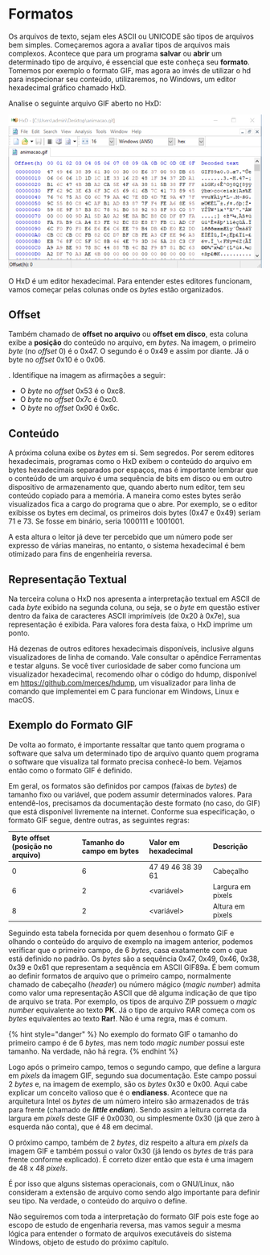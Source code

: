 # Formatos

Os arquivos de texto, sejam eles ASCII ou UNICODE são tipos de arquivos bem simples. Começaremos agora a avaliar tipos de arquivos mais complexos. Acontece que para um programa **salvar** ou **abrir** um determinado tipo de arquivo, é essencial que este conheça seu **formato**. Tomemos por exemplo o formato GIF, mas agora ao invés de utilizar o hd para inspecionar seu conteúdo, utilizaremos, no Windows, um editor hexadecimal gráfico chamado HxD.

Analise o seguinte arquivo GIF aberto no HxD:

![Conte&#xFA;do de um arquivo GIF visualizado em hexadecimal](../.gitbook/assets/hxdgif.png)

O HxD é um editor hexadecimal. Para entender estes editores funcionam, vamos começar pelas colunas onde os _bytes_ estão organizados.

## **Offset**

Também chamado de **offset no arquivo** ou **offset em disco**, esta coluna exibe a **posição** do conteúdo no arquivo, em _bytes_. Na imagem, o primeiro _byte_ \(no _offset_ 0\) é o 0x47. O segundo é o 0x49 e assim por diante. Já o byte no _offset_ 0x10 é o 0x06.

. Identifique na imagem as afirmações a seguir:

* O _byte_ no _offset_ 0x53 é o 0xc8.
* O _byte_ no _offset_ 0x7c é 0xc0.
* O _byte_ no _offset_ 0x90 é 0x6c.

## **Conteúdo**

A próxima coluna exibe os _bytes_ em si. Sem segredos. Por serem editores hexadecimais, programas como o HxD exibem o conteúdo do arquivo em bytes hexadecimais separados por espaços, mas é importante lembrar que o conteúdo de um arquivo é uma sequência de bits em disco ou em outro dispositivo de armazenamento que, quando aberto num editor, tem seu conteúdo copiado para a memória. A maneira como estes bytes serão visualizados fica a cargo do programa que o abre. Por exemplo, se o editor exibisse os bytes em decimal, os primeiros dois bytes \(0x47 e 0x49\) seriam 71 e 73. Se fosse em binário, seria 1000111 e 1001001.

A esta altura o leitor já deve ter percebido que um número pode ser expresso de várias maneiras, no entanto, o sistema hexadecimal é bem otimizado para fins de engenheiria reversa.

## **Representação Textual**

Na terceira coluna o HxD nos apresenta a interpretação textual em ASCII de cada _byte_ exibido na segunda coluna, ou seja, se o _byte_ em questão estiver dentro da faixa de caracteres ASCII imprimíveis \(de 0x20 à 0x7e\), sua representação é exibida. Para valores fora desta faixa, o HxD imprime um ponto.

Há dezenas de outros editores hexadecimais disponíveis, inclusive alguns visualizadores de linha de comando. Vale consultar o apêndice Ferramentas e testar alguns. Se você tiver curiosidade de saber como funciona um visualizador hexadecimal, recomendo olhar o código do hdump, disponível em https://github.com/merces/hdump, um visualizador para linha de comando que implementei em C para funcionar em Windows, Linux e macOS.

## **Exemplo do Formato GIF**

De volta ao formato, é importante ressaltar que tanto quem programa o software que salva um determinado tipo de arquivo quanto quem programa o software que visualiza tal formato precisa conhecê-lo bem. Vejamos então como o formato GIF é definido.

Em geral, os formatos são definidos por campos \(faixas de _bytes_\) de tamanho fixo ou variável, que podem assumir determinados valores. Para entendê-los, precisamos da documentação deste formato \(no caso, do GIF\) que está disponível livremente na internet. Conforme sua especificação, o formato GIF segue, dentre outras, as seguintes regras:

| Byte offset \(posição no arquivo\) | Tamanho do campo em bytes | Valor em hexadecimal | Descrição |
| :--- | :--- | :--- | :--- |
| 0 | 6 | 47 49 46 38 39 61 | Cabeçalho |
| 6 | 2 | &lt;variável&gt; | Largura em pixels |
| 8 | 2 | &lt;variável&gt; | Altura em pixels |

Seguindo esta tabela fornecida por quem desenhou o formato GIF e olhando o conteúdo do arquivo de exemplo na imagem anterior, podemos verificar que o primeiro campo, de 6 _bytes_, casa exatamente com o que está definido no padrão. Os _bytes_ são a sequência 0x47, 0x49, 0x46, 0x38, 0x39 e 0x61 que representam a sequência em ASCII GIF89a. É bem comum ao definir formatos de arquivo que o primeiro campo, normalmente chamado de cabeçalho \(_header_\) ou número mágico \(_magic number_\) admita como valor uma representação ASCII que dê alguma indicação de que tipo de arquivo se trata. Por exemplo, os tipos de arquivo ZIP possuem o _magic number_ equivalente ao texto **PK**. Já o tipo de arquivo RAR começa com os _bytes_ equivalentes ao texto **Rar!**. Não é uma regra, mas é comum.

{% hint style="danger" %}
No exemplo do formato GIF o tamanho do primeiro campo é de 6 _bytes,_ mas nem todo _magic number_ possui este tamanho. Na verdade, não há regra.
{% endhint %}

Logo após o primeiro campo, temos o segundo campo, que define a largura em _pixels_ da imagem GIF, segundo sua documentação. Este campo possui 2 _bytes_ e, na imagem de exemplo, são os _bytes_ 0x30 e 0x00. Aqui cabe explicar um conceito valioso que é o **endianess**. Acontece que na arquitetura Intel os _bytes_ de um número inteiro são armazenados de trás para frente \(chamado de _**little endian**_\). Sendo assim a leitura correta da largura em _pixels_ deste GIF é 0x0030, ou simplesmente 0x30 \(já que zero à esquerda não conta\), que é 48 em decimal.

O próximo campo, também de 2 _bytes_, diz respeito a altura em _pixels_ da imagem GIF e também possui o valor 0x30 \(já lendo os _bytes_ de trás para frente conforme explicado\). É correto dizer então que esta é uma imagem de 48 x 48 _pixels_.

É por isso que alguns sistemas operacionais, com o GNU/Linux, não consideram a extensão de arquivo como sendo algo importante para definir seu tipo. Na verdade, o conteúdo do arquivo o define.

Não seguiremos com toda a interpretação do formato GIF pois este foge ao escopo de estudo de engenharia reversa, mas vamos seguir a mesma lógica para entender o formato de arquivos executáveis do sistema Windows, objeto de estudo do próximo capítulo.

